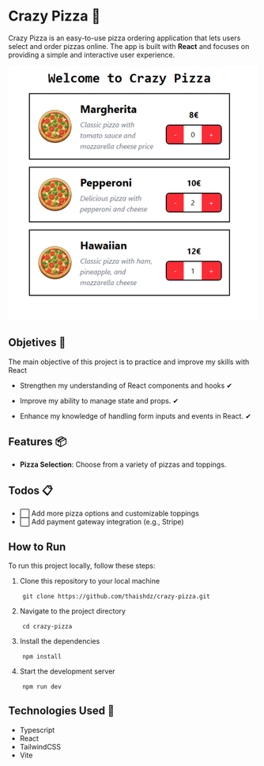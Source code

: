 # Crazy Pizza 🍕

Crazy Pizza is an easy-to-use pizza ordering application that lets users select and order pizzas online. The app is built with **React** and focuses on providing a simple and interactive user experience.

![crazy pizza UI](image.png)

## Objetives 🎯
The main objective of this project is to practice and improve my skills with React

- Strengthen my understanding of React components and hooks ✔

- Improve my ability to manage state and props. ✔

- Enhance my knowledge of handling form inputs and events in React. ✔


## Features 📦 

- **Pizza Selection**: Choose from a variety of pizzas and toppings.

##  Todos 📋

- ⬜ Add more pizza options and customizable toppings
- ⬜ Add payment gateway integration (e.g., Stripe)

## How to Run

To run this project locally, follow these steps:

1. Clone this repository to your local machine

```
    git clone https://github.com/thaishdz/crazy-pizza.git
```

2. Navigate to the project directory
```
    cd crazy-pizza
```

3. Install the dependencies
```
    npm install
```

4. Start the development server
```
    npm run dev
```


## Technologies Used 🚀 

- Typescript
- React
- TailwindCSS
- Vite


